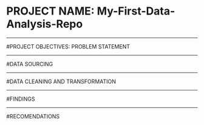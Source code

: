 # PROJECT NAME: My-First-Data-Analysis-Repo

---
#PROJECT OBJECTIVES: PROBLEM STATEMENT



---
#DATA SOURCING


---
#DATA CLEANING AND TRANSFORMATION




---
#FINDINGS





---
#RECOMENDATIONS





